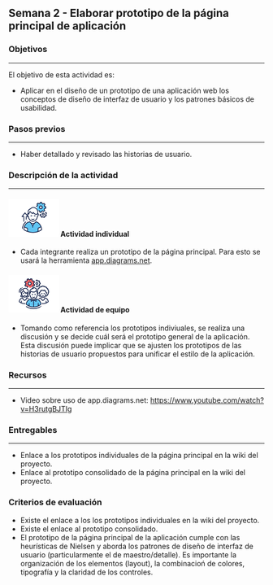 ## Semana 2 - Elaborar prototipo de la página principal de aplicación

### Objetivos

---

El objetivo de esta actividad es:

- Aplicar en el diseño de un prototipo de una aplicación web los conceptos de diseño de interfaz de usuario y
  los patrones básicos de usabilidad.

### Pasos previos

---

- Haber detallado y revisado las historias de usuario.

### Descripción de la actividad

---

#### ![](./../../assets/images/individuo.png) Actividad individual

- Cada integrante realiza un prototipo de la página principal. Para esto se usará la herramienta [app.diagrams.net](http://app.diagrams.net).

#### ![](./../../assets/images/grupo.png) Actividad de equipo

- Tomando como referencia los prototipos indiviuales, se realiza una discusión y se decide cuál será el prototipo general de la aplicación. Esta discusión puede implicar que se ajusten los prototipos de las historias de usuario propuestos para unificar el estilo de la aplicación.

### Recursos

---

- Video sobre uso de app.diagrams.net: https://www.youtube.com/watch?v=H3rutgBJTIg

### Entregables

---

- Enlace a los prototipos individuales de la página principal en la wiki del proyecto.
- Enlace al prototipo consolidado de la página principal en la wiki del proyecto.

### Criterios de evaluación

- Existe el enlace a los los prototipos individuales en la wiki del proyecto.
- Existe el enlace al prototipo consolidado.
- El prototipo de la página principal de la aplicación cumple con las heurísticas de Nielsen y aborda los patrones de diseño de interfaz de usuario (particularmente el de maestro/detalle). Es importante la organización de los elementos (layout), la combinacioń de colores, tipografía y la claridad de los controles.
